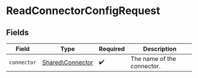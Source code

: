 # ReadConnectorConfigRequest


## Fields

| Field                                                | Type                                                 | Required                                             | Description                                          |
| ---------------------------------------------------- | ---------------------------------------------------- | ---------------------------------------------------- | ---------------------------------------------------- |
| `connector`                                          | [Shared\Connector](../../Models/Shared/Connector.md) | :heavy_check_mark:                                   | The name of the connector.                           |